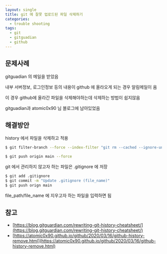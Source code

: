 ```yaml
---
layout: single
title: git 에 잘못 업로드된 파일 삭제하기
categories: 
  - trouble shooting
tags: 
  - git
  - gitguadian
  - github
---
```


## 문제사례

gitguadian 의 메일을 받았음

내부 서버정보, 로그인정보 등의 내용이 github 에 올라오게 되는 경우 알림메일이 옴

이 경우 github에 올라간 파일을 삭제해야하는데 삭제하는 방법이 쉽지않음

gitguadian과 atomic0x90 님 블로그에 남아있었음

## 해결방안

history 에서 파일을 삭제하고 적용

```bash
$ git filter-branch --force --index-filter "git rm --cached --ignore-unmatch 'file_path/file_name'" --prune-empty --tag-name-filter cat -- --all

$ git push origin main --force
```

git 에서 관리하지 않고자 하는 파일은 .gitignore 에 저장

```bash
$ git add .gitignore
$ git commit -m "Update .gitignore (file_name)"
$ git push orign main
```

file_path/file_name 에 지우고자 하는 파일을 입력하면 됨

## 참고

- [https://blog.gitguardian.com/rewriting-git-history-cheatsheet/](https://blog.gitguardian.com/rewriting-git-history-cheatsheet/)
- [https://atomic0x90.github.io/github/2020/03/16/github-history-remove.html](https://atomic0x90.github.io/github/2020/03/16/github-history-remove.html)